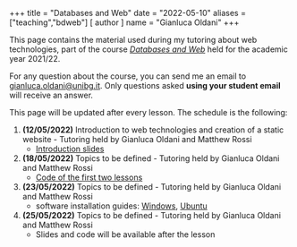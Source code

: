 +++
title = "Databases and Web"
date = "2022-05-10"
aliases = ["teaching","bdweb"]
[ author ]
  name = "Gianluca Oldani"
+++

This page contains the material used during my tutoring about web technologies, part of the course [*Databases and Web*](https://cs.unibg.it/bdweb.html) held
for the academic year 2021/22.

For any question about the course, you can send me an email to [gianluca.oldani@unibg.it](mailto:gianluca.oldani@unibg.it). Only questions
asked **using your student email** will receive an answer.

This page will be updated after every lesson. The schedule is the following:

1. **(12/05/2022)** Introduction to web technologies and creation of a static website - Tutoring held by 
Gianluca Oldani and Matthew Rossi
   * [Introduction slides](/slides/introduction.pdf)
2. **(18/05/2022)** Topics to be defined - Tutoring held by 
Gianluca Oldani and Matthew Rossi
   * [Code of the first two lessons](/code/code/web_tutoring1_2.zip)
3. **(23/05/2022)** Topics to be defined - Tutoring held by 
Gianluca Oldani and Matthew Rossi
   * software installation guides: [Windows](/guides/python3_windows.pdf), [Ubuntu](/guides/python3_ubuntu.pdf)
4. **(25/05/2022)** Topics to be defined - Tutoring held by 
Gianluca Oldani and Matthew Rossi
   * Slides and code will be available after the lesson
